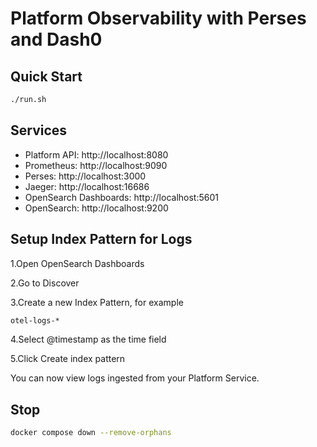 # Platform Observability with Perses and Dash0

## Quick Start

```bash
./run.sh
```

## Services

- Platform API: http://localhost:8080
- Prometheus: http://localhost:9090  
- Perses: http://localhost:3000
- Jaeger: http://localhost:16686
- OpenSearch Dashboards: http://localhost:5601
- OpenSearch: http://localhost:9200


## Setup Index Pattern for Logs

1.Open OpenSearch Dashboards

2.Go to Discover

3.Create a new Index Pattern, for example

```bash
otel-logs-*
```

4.Select @timestamp as the time field

5.Click Create index pattern

You can now view logs ingested from your Platform Service.


## Stop

```bash
docker compose down --remove-orphans
```